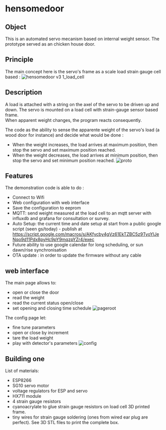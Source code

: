 # hensomedoor
## Object
This is an automated servo mecanism based on internal weight sensor. The prototype served as an chicken house door.

## Principle
The main concept here is the servo's frame as a scale load strain gauge cell based :
![hensomedoor v3 1_load_cell](https://user-images.githubusercontent.com/22861667/173616888-e8660be3-e299-443e-89c4-1c84f39ecf87.jpg)

## Description
A load is attached with a string on the axel of the servo to be driven up and down.
The servo is mounted on a load cell with strain-gauge sensor based frame.  
When apparent weight changes, the program reacts consequently.  

The code as the ability to sense the apparente weight of the servo's load (a wood door for instance) and decide what would be done :
- When the weight increases, the load arrives at maximum position, then stop the servo and set maximum position reached.
- When the weight decreases, the load arrives at minimum position, then stop the servo and set minimum position reached.
![proto](https://github.com/innofocus/hensomedoor/blob/master/Photos/20220614_153121.jpg?raw=true)

## Features
The demonstration code is able to do :
- Connect to Wifi
- Web configuration with web interface
- Save the configuration to eeprom
- MQTT: send weight measured at the load cell to an mqtt server with influxdb and grafana for consultation or survey.
- Auto Setup: the current time and date setup at start from a public google script (seen gs/today) - publish at https://script.google.com/macros/s/AKfycby4gVz61EkTZBC5z9TyoYlJeNqo9d11Pdx8pyHc9pY9mqzpYZr4/exec
- Future ability to use google calendar for long scheduling, or sun dawn/rise synchronisation
- OTA update : in order to update the firmware without any cable

## web interface
The main page allows to:
- open or close the door
- read the weight
- read the current status open/close
- set opening and closing time schedule
![pageroot](https://user-images.githubusercontent.com/22861667/173614755-403a22eb-2677-46d6-8b51-3baa6bd55188.jpg)

The config page let:
- fine tune parameters
- open or close by increment
- tare the load weight
- play with detector's parameters
![config](https://user-images.githubusercontent.com/22861667/173614800-05c1c658-c6eb-4a4b-ba23-bdf35bfde8f4.jpg)

## Building one
List of materials:
- ESP8266
- SG10 servo motor
- voltage regulators for ESP and servo
- HX711 module
- 4 strain gauge resistors
- cyanoacrylate to glue strain gauge resistors on load cell 3D printed frame.
- tiny wires for strain gauge soldering (ones from wired ear plug are perfect).
See 3D STL files to print the complete box.

